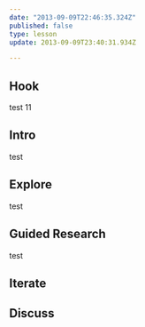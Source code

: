 ```yaml
---
date: "2013-09-09T22:46:35.324Z"
published: false
type: lesson
update: 2013-09-09T23:40:31.934Z

---
```


## Hook
test 11<!-- -->
## Intro
test<!-- -->
## Explore
test<!-- -->
## Guided Research
test<!-- -->
## Iterate
<!-- -->
## Discuss
